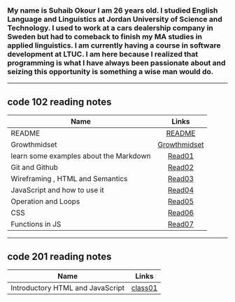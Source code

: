 ### My name is **Suhaib Okour** I am 26 years old. I studied **English Language and Linguistics** at Jordan University of Science and Technology. I used to work at a cars dealership company in Sweden but had to comeback to finish my MA studies in applied linguistics. I am currently having a course in software development at LTUC. I am here because I realized that programming is what I have always been passionate about and seizing this opportunity is something a wise man would do.  
---
## code 102 reading notes

| Name       | Links         |
|----------- |:------------: |
|     README       | [README](https://suhaibokour.github.io/reading-note/)                 |
|Growthmidset|[Growthmidset](https://suhaibokour.github.io/reading-note/102/growthminset)|
|learn some examples about the Markdown|[Read01](https://suhaibokour.github.io/reading-note/102/read01)            |
| Git and Github|[Read02](https://suhaibokour.github.io/reading-note/102/read02)            |
|Wireframing , HTML and Semantics|[Read03](https://suhaibokour.github.io/reading-note/102/read03)            |
|JavaScript and how to use it|[Read04](https://suhaibokour.github.io/reading-note/102/read04)            |
|Operation and Loops|[Read05](https://suhaibokour.github.io/reading-note/102/read05)            |
|CSS  |[Read06](https://suhaibokour.github.io/reading-note/102/read06)            |
|Functions in JS |[Read07](https://suhaibokour.github.io/reading-note/102/read07)            |  

---
## code 201 reading notes 

| Name    | Links      |
|---------|:---------: |
|Introductory HTML and JavaScript|[class01](https://suhaibokour.github.io/reading-note/201/class-01)  |




